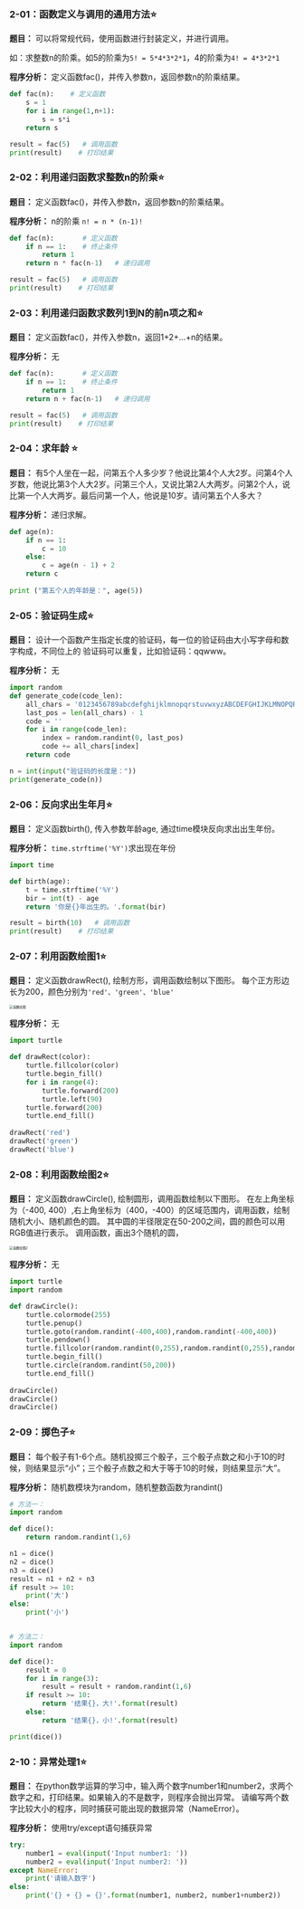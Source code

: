 ### **2-01：函数定义与调用的通用方法**⭐

**题目：** 可以将常规代码，使用函数进行封装定义，并进行调用。

如：求整数n的阶乘。如5的阶乘为`5! = 5*4*3*2*1`，4的阶乘为`4! = 4*3*2*1 `

**程序分析：** 定义函数fac()，并传入参数n，返回参数n的阶乘结果。

```python
def fac(n):    # 定义函数
    s = 1
    for i in range(1,n+1):
        s = s*i
    return s

result = fac(5)   # 调用函数
print(result)    # 打印结果
```

### **2-02：利用递归函数求整数n的阶乘**⭐

**题目：** 定义函数fac()，并传入参数n，返回参数n的阶乘结果。

**程序分析：** n的阶乘 `n! = n * (n-1)!`

```python
def fac(n):       # 定义函数
    if n == 1:    # 终止条件
        return 1
    return n * fac(n-1)   # 递归调用

result = fac(5)   # 调用函数
print(result)    # 打印结果
```

### **2-03：利用递归函数求数列1到N的前n项之和**⭐

**题目：** 定义函数fac()，并传入参数n，返回1+2+...+n的结果。

**程序分析：** 无

```python
def fac(n):       # 定义函数
    if n == 1:    # 终止条件
        return 1
    return n + fac(n-1)   # 递归调用

result = fac(5)   # 调用函数
print(result)    # 打印结果
```

### **2-04：求年龄** ⭐

**题目：** 有5个⼈坐在⼀起，问第五个⼈多少岁？他说⽐第4个⼈⼤2岁。问第4个⼈岁数，他说⽐第3个⼈⼤2岁。问第三个⼈，⼜说⽐第2⼈⼤两岁。问第2个⼈，说⽐第⼀个⼈⼤两岁。最后问第⼀个⼈，他说是10岁。请问第五个⼈多⼤？

**程序分析：** 递归求解。

```python
def age(n):
    if n == 1:
        c = 10
    else:
        c = age(n - 1) + 2
    return c
    
print ("第五个人的年龄是：", age(5))
```

### **2-05：验证码生成**⭐

**题目：** 设计⼀个函数产⽣指定⻓度的验证码，每⼀位的验证码由⼤⼩写字⺟和数字构成，不同位上的
验证码可以重复，⽐如验证码：qqwww。

**程序分析：** 无

```python
import random
def generate_code(code_len):
    all_chars = '0123456789abcdefghijklmnopqrstuvwxyzABCDEFGHIJKLMNOPQRSTUVWXYZ'
    last_pos = len(all_chars) - 1
    code = ''
    for i in range(code_len):
        index = random.randint(0, last_pos)
        code += all_chars[index]
    return code

n = int(input("验证码的长度是："))
print(generate_code(n))
```

### **2-06：反向求出生年月**⭐

**题目：** 定义函数birth(), 传入参数年龄age, 通过time模块反向求出出生年份。

**程序分析：** `time.strftime('%Y')`求出现在年份

```python
import time

def birth(age):
    t = time.strftime('%Y')
    bir = int(t) - age
    return '你是{}年出生的。'.format(bir)

result = birth(10)   # 调用函数
print(result)    # 打印结果
```

### **2-07：利用函数绘图1**⭐

**题目：** 定义函数drawRect(), 绘制方形，调用函数绘制以下图形。
每个正方形边长为200，颜色分别为`'red'、'green'、'blue'`

<img src='_media/2-17-1.png' alt='函数绘图' style='zoom:40%;'/>

**程序分析：** 无

```python
import turtle

def drawRect(color):
    turtle.fillcolor(color)
    turtle.begin_fill()
    for i in range(4):
        turtle.forward(200)
        turtle.left(90)
    turtle.forward(200)
    turtle.end_fill()
    
drawRect('red')
drawRect('green')
drawRect('blue')
```

### **2-08：利用函数绘图2**⭐

**题目：** 定义函数drawCircle(), 绘制圆形，调用函数绘制以下图形。
在左上角坐标为（-400, 400）,右上角坐标为（400，-400）的区域范围内，调用函数，绘制随机大小、随机颜色的圆。
其中圆的半径限定在50-200之间，圆的颜色可以用RGB值进行表示。
调用函数，画出3个随机的圆，

<img src='_media/2-17-2.png' alt='函数绘图2' style='zoom:40%;'/>

**程序分析：** 无

```python
import turtle
import random

def drawCircle():
    turtle.colormode(255)
    turtle.penup()
    turtle.goto(random.randint(-400,400),random.randint(-400,400))
    turtle.pendown()
    turtle.fillcolor(random.randint(0,255),random.randint(0,255),random.randint(0,255))
    turtle.begin_fill()
    turtle.circle(random.randint(50,200))
    turtle.end_fill()
    
drawCircle()
drawCircle()
drawCircle()
```

### **2-09：掷色子**⭐

**题目：** 每个骰子有1-6个点。随机投掷三个骰子，三个骰子点数之和小于10的时候，则结果显示“小”；三个骰子点数之和大于等于10的时候，则结果显示“大”。

**程序分析：** 随机数模块为random，随机整数函数为randint()

```python
# 方法一：
import random

def dice():
    return random.randint(1,6)

n1 = dice()
n2 = dice()
n3 = dice()
result = n1 + n2 + n3
if result >= 10:
    print('大')
else:
    print('小')


# 方法二：
import random

def dice():
    result = 0
    for i in range(3):
        result = result + random.randint(1,6)
    if result >= 10:
        return '结果{}，大!'.format(result)
    else:
        return '结果{}，小!'.format(result)

print(dice())
```

### **2-10：异常处理1**⭐

**题目：** 在python数学运算的学习中，输入两个数字number1和number2，求两个数字之和，打印结果。如果输入的不是数字，则程序会抛出异常。
请编写两个数字比较大小的程序，同时捕获可能出现的数据异常（NameError）。

**程序分析：** 使用try/except语句捕获异常

```python
try:
    number1 = eval(input('Input number1: '))
    number2 = eval(input('Input number2: '))
except NameError:
    print('请输入数字')
else:
    print('{} + {} = {}'.format(number1, number2, number1+number2))

```